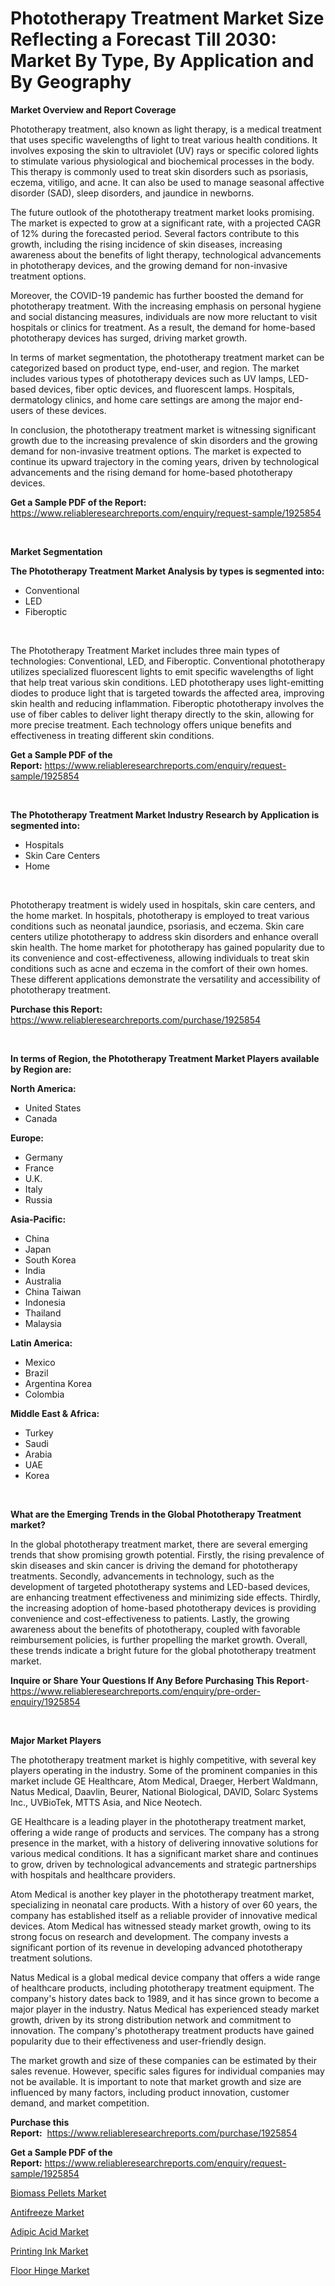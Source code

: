 <p><h1>Phototherapy Treatment Market Size Reflecting a Forecast Till 2030: Market By Type, By Application and By Geography</h1></p><p><strong>Market Overview and Report Coverage</strong></p>
<p><p>Phototherapy treatment, also known as light therapy, is a medical treatment that uses specific wavelengths of light to treat various health conditions. It involves exposing the skin to ultraviolet (UV) rays or specific colored lights to stimulate various physiological and biochemical processes in the body. This therapy is commonly used to treat skin disorders such as psoriasis, eczema, vitiligo, and acne. It can also be used to manage seasonal affective disorder (SAD), sleep disorders, and jaundice in newborns.</p><p>The future outlook of the phototherapy treatment market looks promising. The market is expected to grow at a significant rate, with a projected CAGR of 12% during the forecasted period. Several factors contribute to this growth, including the rising incidence of skin diseases, increasing awareness about the benefits of light therapy, technological advancements in phototherapy devices, and the growing demand for non-invasive treatment options.</p><p>Moreover, the COVID-19 pandemic has further boosted the demand for phototherapy treatment. With the increasing emphasis on personal hygiene and social distancing measures, individuals are now more reluctant to visit hospitals or clinics for treatment. As a result, the demand for home-based phototherapy devices has surged, driving market growth.</p><p>In terms of market segmentation, the phototherapy treatment market can be categorized based on product type, end-user, and region. The market includes various types of phototherapy devices such as UV lamps, LED-based devices, fiber optic devices, and fluorescent lamps. Hospitals, dermatology clinics, and home care settings are among the major end-users of these devices.</p><p>In conclusion, the phototherapy treatment market is witnessing significant growth due to the increasing prevalence of skin disorders and the growing demand for non-invasive treatment options. The market is expected to continue its upward trajectory in the coming years, driven by technological advancements and the rising demand for home-based phototherapy devices.</p></p>
<p><strong>Get a Sample PDF of the Report:</strong> <a href="https://www.reliableresearchreports.com/enquiry/request-sample/1925854">https://www.reliableresearchreports.com/enquiry/request-sample/1925854</a></p>
<p>&nbsp;</p>
<p><strong>Market Segmentation</strong></p>
<p><strong>The Phototherapy Treatment Market Analysis by types is segmented into:</strong></p>
<p><ul><li>Conventional</li><li>LED</li><li>Fiberoptic</li></ul></p>
<p>&nbsp;</p>
<p><p>The Phototherapy Treatment Market includes three main types of technologies: Conventional, LED, and Fiberoptic. Conventional phototherapy utilizes specialized fluorescent lights to emit specific wavelengths of light that help treat various skin conditions. LED phototherapy uses light-emitting diodes to produce light that is targeted towards the affected area, improving skin health and reducing inflammation. Fiberoptic phototherapy involves the use of fiber cables to deliver light therapy directly to the skin, allowing for more precise treatment. Each technology offers unique benefits and effectiveness in treating different skin conditions.</p></p>
<p><strong>Get a Sample PDF of the Report:</strong>&nbsp;<a href="https://www.reliableresearchreports.com/enquiry/request-sample/1925854">https://www.reliableresearchreports.com/enquiry/request-sample/1925854</a></p>
<p>&nbsp;</p>
<p><strong>The Phototherapy Treatment Market Industry Research by Application is segmented into:</strong></p>
<p><ul><li>Hospitals</li><li>Skin Care Centers</li><li>Home</li></ul></p>
<p>&nbsp;</p>
<p><p>Phototherapy treatment is widely used in hospitals, skin care centers, and the home market. In hospitals, phototherapy is employed to treat various conditions such as neonatal jaundice, psoriasis, and eczema. Skin care centers utilize phototherapy to address skin disorders and enhance overall skin health. The home market for phototherapy has gained popularity due to its convenience and cost-effectiveness, allowing individuals to treat skin conditions such as acne and eczema in the comfort of their own homes. These different applications demonstrate the versatility and accessibility of phototherapy treatment.</p></p>
<p><strong>Purchase this Report:</strong>&nbsp; <a href="https://www.reliableresearchreports.com/purchase/1925854">https://www.reliableresearchreports.com/purchase/1925854</a></p>
<p>&nbsp;</p>
<p><strong>In terms of Region, the Phototherapy Treatment Market Players available by Region are:</strong></p>
<p>
    <p> <strong> North America: </strong>
        <ul>
            <li>United States</li>
            <li>Canada</li>
        </ul>
        </p> 
    <p> <strong> Europe: </strong>
        <ul>
            <li>Germany</li>
            <li>France</li>
            <li>U.K.</li>
            <li>Italy</li>
            <li>Russia</li>
        </ul>
        </p> 
    <p> <strong> Asia-Pacific: </strong>
        <ul>
            <li>China</li>
            <li>Japan</li>
            <li>South Korea</li>
            <li>India</li>
            <li>Australia</li>
            <li>China Taiwan</li>
            <li>Indonesia</li>
            <li>Thailand</li>
            <li>Malaysia</li>
        </ul>
        </p> 
    <p> <strong> Latin America: </strong>
        <ul>
            <li>Mexico</li>
            <li>Brazil</li>
            <li>Argentina Korea</li>
            <li>Colombia</li>
        </ul>
        </p> 
    <p> <strong> Middle East & Africa: </strong>
        <ul>
            <li>Turkey</li>
            <li>Saudi</li>
            <li>Arabia</li>
            <li>UAE</li>
            <li>Korea</li>
        </ul>
    </p>
    </p>
<p>&nbsp;</p>
<p><strong>What are the Emerging Trends in the Global Phototherapy Treatment market?</strong></p>
<p><p>In the global phototherapy treatment market, there are several emerging trends that show promising growth potential. Firstly, the rising prevalence of skin diseases and skin cancer is driving the demand for phototherapy treatments. Secondly, advancements in technology, such as the development of targeted phototherapy systems and LED-based devices, are enhancing treatment effectiveness and minimizing side effects. Thirdly, the increasing adoption of home-based phototherapy devices is providing convenience and cost-effectiveness to patients. Lastly, the growing awareness about the benefits of phototherapy, coupled with favorable reimbursement policies, is further propelling the market growth. Overall, these trends indicate a bright future for the global phototherapy treatment market.</p></p>
<p><strong>Inquire or Share Your Questions If Any Before Purchasing This Report</strong>- <a href="https://www.reliableresearchreports.com/enquiry/pre-order-enquiry/1925854">https://www.reliableresearchreports.com/enquiry/pre-order-enquiry/1925854</a></p>
<p>&nbsp;</p>
<p><strong>Major Market Players</strong></p>
<p><p>The phototherapy treatment market is highly competitive, with several key players operating in the industry. Some of the prominent companies in this market include GE Healthcare, Atom Medical, Draeger, Herbert Waldmann, Natus Medical, Daavlin, Beurer, National Biological, DAVID, Solarc Systems Inc., UVBioTek, MTTS Asia, and Nice Neotech.</p><p>GE Healthcare is a leading player in the phototherapy treatment market, offering a wide range of products and services. The company has a strong presence in the market, with a history of delivering innovative solutions for various medical conditions. It has a significant market share and continues to grow, driven by technological advancements and strategic partnerships with hospitals and healthcare providers.</p><p>Atom Medical is another key player in the phototherapy treatment market, specializing in neonatal care products. With a history of over 60 years, the company has established itself as a reliable provider of innovative medical devices. Atom Medical has witnessed steady market growth, owing to its strong focus on research and development. The company invests a significant portion of its revenue in developing advanced phototherapy treatment solutions.</p><p>Natus Medical is a global medical device company that offers a wide range of healthcare products, including phototherapy treatment equipment. The company's history dates back to 1989, and it has since grown to become a major player in the industry. Natus Medical has experienced steady market growth, driven by its strong distribution network and commitment to innovation. The company's phototherapy treatment products have gained popularity due to their effectiveness and user-friendly design.</p><p>The market growth and size of these companies can be estimated by their sales revenue. However, specific sales figures for individual companies may not be available. It is important to note that market growth and size are influenced by many factors, including product innovation, customer demand, and market competition.</p></p>
<p><strong>Purchase this Report:</strong>&nbsp;&nbsp;<a href="https://www.reliableresearchreports.com/purchase/1925854">https://www.reliableresearchreports.com/purchase/1925854</a></p>
<p></p>
<p><strong>Get a Sample PDF of the Report:</strong>&nbsp;<a href="https://www.reliableresearchreports.com/enquiry/request-sample/1925854">https://www.reliableresearchreports.com/enquiry/request-sample/1925854</a></p>
<p><p><a href="https://medium.com/@tyreldooley/biomass-pellets-market-analysis-its-cagr-market-segmentation-and-global-industry-overview-889a6eac9130">Biomass Pellets Market</a></p><p><a href="https://medium.com/@twilabailey2000/antifreeze-market-exploring-market-share-market-trends-and-future-growth-9073988251d1">Antifreeze Market</a></p><p><a href="https://medium.com/@chazmonahan2023/adipic-acid-market-insights-into-market-cagr-market-trends-and-growth-strategies-3bbf5d392704">Adipic Acid Market</a></p><p><a href="https://medium.com/@orphabrakus2023/printing-ink-market-insights-into-market-cagr-market-trends-and-growth-strategies-ee8eddc9c27c">Printing Ink Market</a></p><p><a href="https://medium.com/@trystanward/floor-hinge-market-competitive-analysis-market-trends-and-forecast-to-2030-2284c990c6da">Floor Hinge Market</a></p></p>